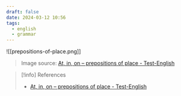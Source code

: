 ```yaml
---
draft: false
date: 2024-03-12 10:56
tags:
  - english
  - grammar
---
```


	





![[prepositions-of-place.png]]
> Image source: [At, in, on – prepositions of place - Test-English](https://test-english.com/grammar-points/a1/at-in-on-prepositions-of-place/)


> [!info] References
> - [At, in, on – prepositions of place - Test-English](https://test-english.com/grammar-points/a1/at-in-on-prepositions-of-place/)


